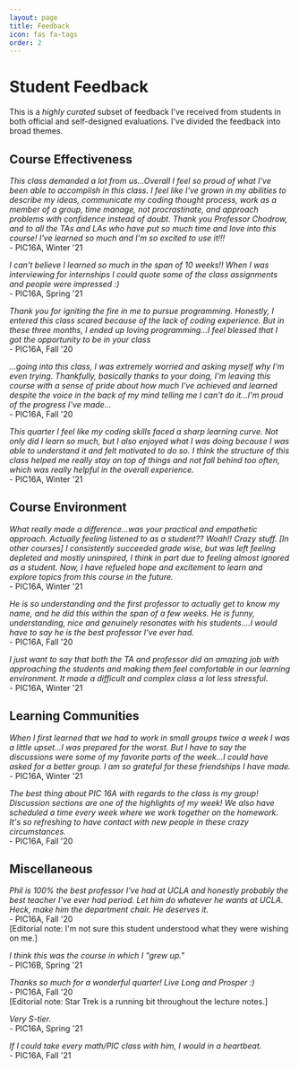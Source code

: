 ```yaml
---
layout: page
title: Feedback
icon: fas fa-tags
order: 2
---
```


# Student Feedback


This is a *highly curated* subset of feedback I've received from students in both official and self-designed evaluations. I've divided the feedback into broad themes. 

## Course Effectiveness

*This class demanded a lot from us...Overall I feel so proud of what I've been able to accomplish in this class. I feel like I've grown in my abilities to describe my ideas, communicate my coding thought process, work as a member of a group, time manage, not procrastinate, and approach problems with confidence instead of doubt. Thank you Professor Chodrow, and to all the TAs and LAs who have put so much time and love into this course! I've learned so much and I'm so excited to use it!!!* <br> - PIC16A, Winter '21


*I can't believe I learned so much in the span of 10 weeks!! When I was interviewing for internships I could quote some of the class assignments and people were impressed :)* <br> - PIC16A, Spring '21

*Thank you for igniting the fire in me to pursue programming. Honestly, I entered this class scared because of the lack of coding experience. But in these three months, I ended up loving programming...I feel blessed that I got the opportunity to be in your class* <br> - PIC16A, Fall '20

*...going into this class, I was extremely worried and asking myself why I'm even trying. Thankfully, basically thanks to your doing, I'm leaving this course with a sense of pride about how much I've achieved and learned despite the voice in the back of my mind telling me I can't do it...I'm proud of the progress I've made...* <br> - PIC16A, Fall '20

*This quarter I feel like my coding skills faced a sharp learning curve. Not only did I learn so much, but I also enjoyed what I was doing because I was able to understand it and felt motivated to do so. I think the structure of this class helped me really stay on top of things and not fall behind too often, which was really helpful in the overall experience.* <br> - PIC16A, Winter '21

## Course Environment

*What really made a difference...was your practical and empathetic approach. Actually feeling listened to as a student?? Woah!! Crazy stuff. \[In other courses\] I consistently succeeded grade wise, but was left feeling depleted and mostly uninspired, I think in part due to feeling almost ignored as a student. Now, I have refueled hope and excitement to learn and explore topics from this course in the future.* <br> - PIC16A, Winter '21

*He is so understanding and the first professor to actually get to know my name, and he did this within the span of a few weeks. He is funny, understanding, nice and genuinely resonates with his students....I would have to say he is the best professor I've ever had.* <br> - PIC16A, Fall '20

*I just want to say that both the TA and professor did an amazing job with approaching the students and making them feel comfortable in our learning environment. It made a difficult and complex class a lot less stressful.* <br> - PIC16A, Winter '21

## Learning Communities

*When I first learned that we had to work in small groups twice a week I was a little upset...I was prepared for the worst. But I have to say the discussions were some of my favorite parts of the week...I could have asked for a better group. I am so grateful for these friendships I have made.* <br> - PIC16A, Winter '21

*The best thing about PIC 16A with regards to the class is my group! Discussion sections are one of the highlights of my week! We also have scheduled a time every week where we work together on the homework. It's so refreshing to have contact with new people in these crazy circumstances.* <br> - PIC16A, Fall '20

## Miscellaneous

*Phil is 100% the best professor I've had at UCLA and honestly probably the best teacher I've ever had period. Let him do whatever he wants at UCLA. Heck, make him the department chair. He deserves it.* 
<br> - PIC16A, Fall '20 
<br> 
\[Editorial note: I'm not sure this student understood what they were wishing on me.\]

*I think this was the course in which I "grew up."* <br> - PIC16B, Spring '21

*Thanks so much for a wonderful quarter! Live Long and Prosper :)* <br> - PIC16A, Fall '20 <br>
\[Editorial note: Star Trek is a running bit throughout the lecture notes.\]

*Very S-tier.* <br> - PIC16A, Spring '21

*If I could take every math/PIC class with him, I would in a heartbeat.* <br> - PIC16A, Fall '21

